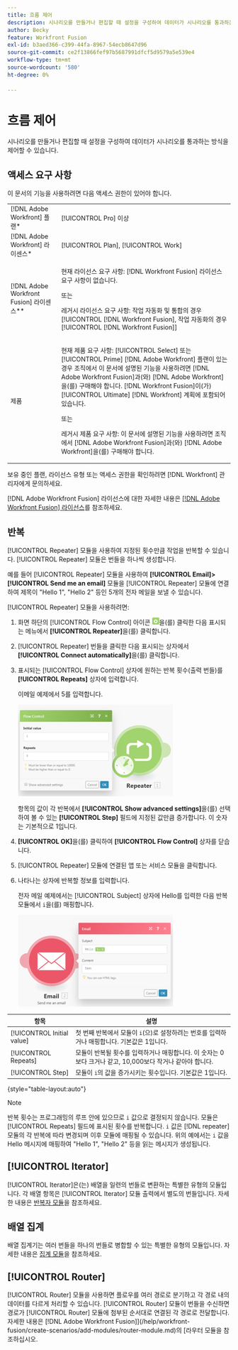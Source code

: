 ```yaml
---
title: 흐름 제어
description: 시나리오를 만들거나 편집할 때 설정을 구성하여 데이터가 시나리오를 통과하는 방식을 제어할 수 있습니다.
author: Becky
feature: Workfront Fusion
exl-id: b3aed366-c399-44fa-8967-54ecb8647d96
source-git-commit: ce2f13866fef97b5687991dfcf5d9579a5e539e4
workflow-type: tm+mt
source-wordcount: '580'
ht-degree: 0%

---
```


# 흐름 제어

시나리오를 만들거나 편집할 때 설정을 구성하여 데이터가 시나리오를 통과하는 방식을 제어할 수 있습니다.

## 액세스 요구 사항

이 문서의 기능을 사용하려면 다음 액세스 권한이 있어야 합니다.

<table style="table-layout:auto"> 
 <col> 
 <col> 
 <tbody> 
  <tr> 
   <td role="rowheader">[!DNL Adobe Workfront] 플랜*</td>
  <td> <p>[!UICONTROL Pro] 이상</p> </td>
  </tr> 
  <tr data-mc-conditions=""> 
   <td role="rowheader">[!DNL Adobe Workfront] 라이센스*</td>
   <td> <p>[!UICONTROL Plan], [!UICONTROL Work]</p> </td> 
  </tr> 
  <tr> 
   <td role="rowheader">[!DNL Adobe Workfront Fusion] 라이센스**</td> 
   <td>
   <p>현재 라이선스 요구 사항: [!DNL Workfront Fusion] 라이선스 요구 사항이 없습니다.</p>
   <p>또는</p>
   <p>레거시 라이선스 요구 사항: 작업 자동화 및 통합의 경우 [!UICONTROL [!DNL Workfront Fusion], 작업 자동화의 경우 [!UICONTROL [!DNL Workfront Fusion]]</p>
   </td> 
  </tr> 
  <tr> 
   <td role="rowheader">제품</td> 
   <td>
   <p>현재 제품 요구 사항: [!UICONTROL Select] 또는 [!UICONTROL Prime] [!DNL Adobe Workfront] 플랜이 있는 경우 조직에서 이 문서에 설명된 기능을 사용하려면 [!DNL Adobe Workfront Fusion]과(와) [!DNL Adobe Workfront]을(를) 구매해야 합니다. [!DNL Workfront Fusion]이(가) [!UICONTROL Ultimate] [!DNL Workfront] 계획에 포함되어 있습니다.</p>
   <p>또는</p>
   <p>레거시 제품 요구 사항: 이 문서에 설명된 기능을 사용하려면 조직에서 [!DNL Adobe Workfront Fusion]과(와) [!DNL Adobe Workfront]을(를) 구매해야 합니다.</p>
   </td> 
  </tr> 
 </tbody> 
</table>

보유 중인 플랜, 라이선스 유형 또는 액세스 권한을 확인하려면 [!DNL Workfront] 관리자에게 문의하세요.

[!DNL Adobe Workfront Fusion] 라이선스에 대한 자세한 내용은 [[!DNL Adobe Workfront Fusion] 라이선스](/help/workfront-fusion/set-up-and-manage-workfront-fusion/licensing-operations-overview/license-automation-vs-integration.md)를 참조하세요.

## 반복

[!UICONTROL Repeater] 모듈을 사용하여 지정된 횟수만큼 작업을 반복할 수 있습니다. [!UICONTROL Repeater] 모듈은 번들을 하나씩 생성합니다.

예를 들어 [!UICONTROL Repeater] 모듈을 사용하여 **[!UICONTROL Email]>[!UICONTROL Send me an email]** 모듈을 [!UICONTROL Repeater] 모듈에 연결하여 제목이 &quot;Hello 1&quot;, &quot;Hello 2&quot; 등인 5개의 전자 메일을 보낼 수 있습니다.

[!UICONTROL Repeater] 모듈을 사용하려면:

1. 화면 하단의 [!UICONTROL Flow Control] 아이콘 ![](/help/workfront-fusion/references/apps-and-modules/assets/flow-control-icon.gif)을(를) 클릭한 다음 표시되는 메뉴에서 **[!UICONTROL Repeater]**&#x200B;을(를) 클릭합니다.
1. [!UICONTROL Repeater] 번들을 클릭한 다음 표시되는 상자에서 **[!UICONTROL Connect automatically]**&#x200B;을(를) 클릭합니다.
1. 표시되는 [!UICONTROL Flow Control] 상자에 원하는 반복 횟수(출력 번들)를 **[!UICONTROL Repeats]** 상자에 입력합니다.

   이메일 예제에서 5를 입력합니다.

   ![](/help/workfront-fusion/references/apps-and-modules/assets/repeater-2-350x207.png)

   항목의 값이 각 반복에서 **[!UICONTROL Show advanced settings]**&#x200B;을(를) 선택하여 볼 수 있는 **[!UICONTROL Step]** 필드에 지정된 값만큼 증가합니다. 이 숫자는 기본적으로 1입니다.

1. **[!UICONTROL OK]**&#x200B;을(를) 클릭하여 **[!UICONTROL Flow Control]** 상자를 닫습니다.

1. [!UICONTROL Repeater] 모듈에 연결된 앱 또는 서비스 모듈을 클릭합니다.
1. 나타나는 상자에 반복할 정보를 입력합니다.

   전자 메일 예제에서는 [!UICONTROL Subject] 상자에 Hello를 입력한 다음 반복 모듈에서 `i`을(를) 매핑합니다.

   ![](/help/workfront-fusion/references/apps-and-modules/assets/repeater-3-350x207.png)

| 항목 | 설명 |
|---|---|
| [!UICONTROL Initial value] | 첫 번째 반복에서 모듈이 `i`(으)로 설정하려는 번호를 입력하거나 매핑합니다. 기본값은 1입니다. |
| [!UICONTROL Repeats] | 모듈이 반복될 횟수를 입력하거나 매핑합니다. 이 숫자는 0보다 크거나 같고, 10,000보다 작거나 같아야 합니다. |
| [!UICONTROL Step] | 모듈이 `i`의 값을 증가시키는 횟수입니다. 기본값은 1입니다. |

{style="table-layout:auto"}

>[!NOTE]
>
>반복 횟수는 프로그래밍의 루프 안에 있으므로 `i` 값으로 결정되지 않습니다. 모듈은 [!UICONTROL Repeats] 필드에 표시된 횟수를 반복합니다. `i` 값은 [!DNL repeater] 모듈의 각 반복에 따라 변경되며 이후 모듈에 매핑될 수 있습니다. 위의 예에서는 `i` 값을 Hello 메시지에 매핑하여 &quot;Hello 1&quot;, &quot;Hello 2&quot; 등을 읽는 메시지가 생성됩니다.

## [!UICONTROL Iterator]

[!UICONTROL Iterator]은(는) 배열을 일련의 번들로 변환하는 특별한 유형의 모듈입니다. 각 배열 항목은 [!UICONTROL Iterator] 모듈 출력에서 별도의 번들입니다. 자세한 내용은 [반복자 모듈](/help/workfront-fusion/references/modules/iterator-module.md)을 참조하세요.

## 배열 집계

배열 집계기는 여러 번들을 하나의 번들로 병합할 수 있는 특별한 유형의 모듈입니다. 자세한 내용은 [집계 모듈](/help/workfront-fusion/references/modules/aggregator-module.md)을 참조하세요.

## [!UICONTROL Router]

[!UICONTROL Router] 모듈을 사용하면 플로우를 여러 경로로 분기하고 각 경로 내의 데이터를 다르게 처리할 수 있습니다. [!UICONTROL Router] 모듈이 번들을 수신하면 경로가 [!UICONTROL Router] 모듈에 첨부된 순서대로 연결된 각 경로로 전달합니다. 자세한 내용은  [!DNL Adobe Workfront Fusion]](/help/workfront-fusion/create-scenarios/add-modules/router-module.md)의 [라우터 모듈을 참조하십시오.

<!--
<div>
<h2>Directives</h2>
<p>The error handling directives allow you to control how your scenario reacts to errors. For more information, see <a href="/help/workfront-fusion/create-scenarios/config-error-handling/advanced-error-handling.md" class="MCXref xref">Advanced error handling in Adobe Workfront Fusion</a> and <a href="/help/workfront-fusion/references/errors/directives-for-error-handling.md" class="MCXref xref">Directives for error handling in Adobe Workfront Fusion</a>.</p>
</div>
-->
